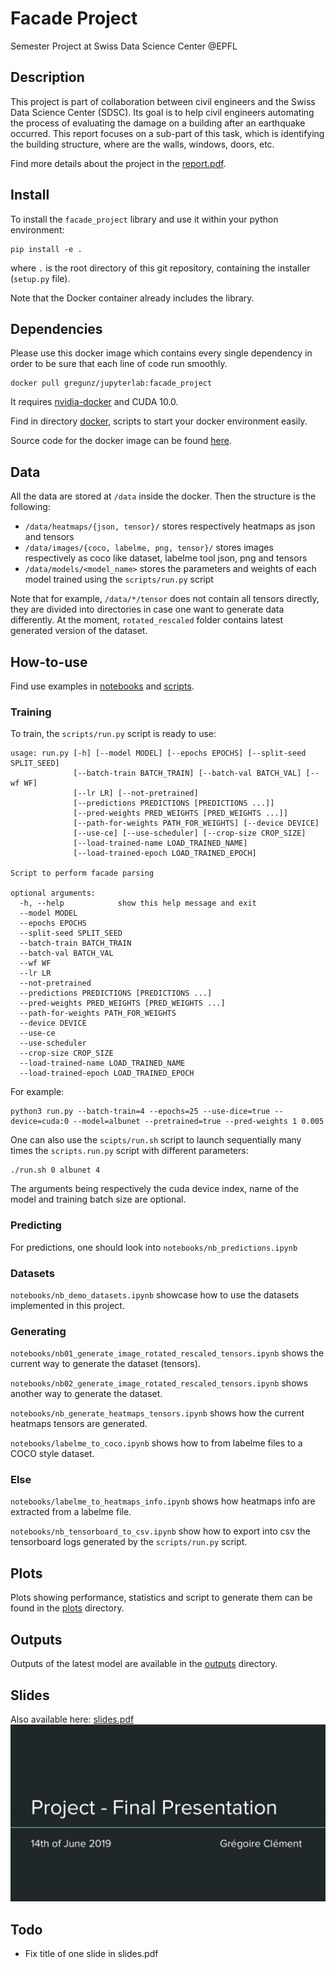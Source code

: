 # Facade Project
Semester Project at Swiss Data Science Center @EPFL

## Description
This project is part of collaboration between civil engineers and the Swiss Data Science Center (SDSC).
Its goal is to help civil engineers automating the process of evaluating the damage on a building after 
an earthquake occurred.
This report focuses on a sub-part of this task, which is identifying the building structure, where are the walls, 
windows, doors, etc.

Find more details about the project in the [report.pdf](report.pdf).


## Install
To install the `facade_project` library and use it within your python environment:
```
pip install -e .
```
where `.` is the root directory of this git repository, containing the installer (`setup.py` file).

Note that the Docker container already includes the library.


## Dependencies
Please use this docker image which contains every single dependency in order to be sure that each line of code run
 smoothly.

```
docker pull gregunz/jupyterlab:facade_project
```
It requires [nvidia-docker](https://github.com/NVIDIA/nvidia-docker) and CUDA 10.0.

Find in directory [docker](docker), scripts to start your docker environment easily.

Source code for the docker image can be found [here](https://github.com/gregunz/jupyterlab-docker).

## Data
All the data are stored at `/data` inside the docker.
Then the structure is the following:
- `/data/heatmaps/{json, tensor}/` stores respectively heatmaps as json and tensors
- `/data/images/{coco, labelme, png, tensor}/` stores images respectively as coco like dataset, labelme tool json,
 png and tensors
- `/data/models/<model_name>` stores the parameters and weights of each model trained using the `scripts/run.py` script

Note that for example, `/data/*/tensor` does not contain all tensors directly, they are divided into directories in case
one want to generate data differently.
At the moment, `rotated_rescaled` folder contains latest generated version of the dataset.

## How-to-use
Find use examples in [notebooks](notebooks) and [scripts](scripts).

### Training
To train, the `scripts/run.py` script is ready to use:
```
usage: run.py [-h] [--model MODEL] [--epochs EPOCHS] [--split-seed SPLIT_SEED]
              [--batch-train BATCH_TRAIN] [--batch-val BATCH_VAL] [--wf WF]
              [--lr LR] [--not-pretrained]
              [--predictions PREDICTIONS [PREDICTIONS ...]]
              [--pred-weights PRED_WEIGHTS [PRED_WEIGHTS ...]]
              [--path-for-weights PATH_FOR_WEIGHTS] [--device DEVICE]
              [--use-ce] [--use-scheduler] [--crop-size CROP_SIZE]
              [--load-trained-name LOAD_TRAINED_NAME]
              [--load-trained-epoch LOAD_TRAINED_EPOCH]

Script to perform facade parsing

optional arguments:
  -h, --help            show this help message and exit
  --model MODEL
  --epochs EPOCHS
  --split-seed SPLIT_SEED
  --batch-train BATCH_TRAIN
  --batch-val BATCH_VAL
  --wf WF
  --lr LR
  --not-pretrained
  --predictions PREDICTIONS [PREDICTIONS ...]
  --pred-weights PRED_WEIGHTS [PRED_WEIGHTS ...]
  --path-for-weights PATH_FOR_WEIGHTS
  --device DEVICE
  --use-ce
  --use-scheduler
  --crop-size CROP_SIZE
  --load-trained-name LOAD_TRAINED_NAME
  --load-trained-epoch LOAD_TRAINED_EPOCH
```
For example:
```
python3 run.py --batch-train=4 --epochs=25 --use-dice=true --device=cuda:0 --model=albunet --pretrained=true --pred-weights 1 0.005
```
One can also use the `scipts/run.sh` script to launch sequentially many times the `scripts.run.py` script
with different parameters:
```
./run.sh 0 albunet 4
```
The arguments being respectively the cuda device index, name of the model and training batch size are optional.

### Predicting
For predictions, one should look into `notebooks/nb_predictions.ipynb`

### Datasets
`notebooks/nb_demo_datasets.ipynb` showcase how to use the datasets implemented in this project.

### Generating
`notebooks/nb01_generate_image_rotated_rescaled_tensors.ipynb` shows the current way to generate the dataset (tensors).

`notebooks/nb02_generate_image_rotated_rescaled_tensors.ipynb` shows another way to generate the dataset.

`notebooks/nb_generate_heatmaps_tensors.ipynb` shows how the current heatmaps tensors are generated.

`notebooks/labelme_to_coco.ipynb` shows how to from labelme files to a COCO style dataset.

### Else
`notebooks/labelme_to_heatmaps_info.ipynb` shows how heatmaps info are extracted from a labelme file.

`notebooks/nb_tensorboard_to_csv.ipynb` show how to export into csv the tensorboard logs generated
 by the `scripts/run.py` script.
 
## Plots
Plots showing performance, statistics and script to generate them can be found in the [plots](plots) directory.
 
## Outputs
Outputs of the latest model are available in the [outputs](outputs) directory.

## Slides
Also available here: [slides.pdf](slides.pdf)
<img src='slides.gif'/>

## Todo
- Fix title of one slide in slides.pdf